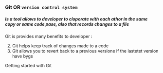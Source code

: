 ### Git OR  `version control system`


##### Is a tool allows to developer to cloporate with each athor in the same copy or same code pase, also that records changes to a file

Git is provides many benefits to developer :


2. Git helps keep track of changes made to a code 
3. Git allows you to revert back to a previous versione if the lastetet version have bygs 

Getting started with Git


